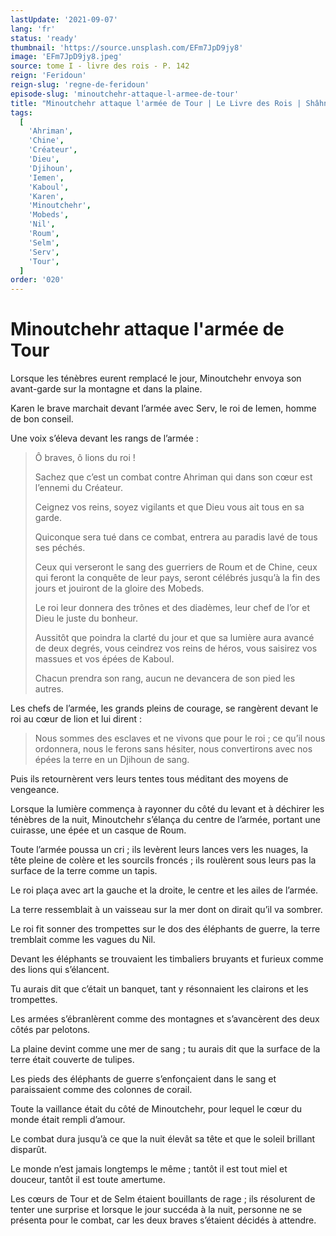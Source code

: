 ```yaml
---
lastUpdate: '2021-09-07'
lang: 'fr'
status: 'ready'
thumbnail: 'https://source.unsplash.com/EFm7JpD9jy8'
image: 'EFm7JpD9jy8.jpeg'
source: tome I - livre des rois - P. 142
reign: 'Feridoun'
reign-slug: 'regne-de-feridoun'
episode-slug: 'minoutchehr-attaque-l-armee-de-tour'
title: "Minoutchehr attaque l'armée de Tour | Le Livre des Rois | Shâhnâmeh"
tags:
  [
    'Ahriman',
    'Chine',
    'Créateur',
    'Dieu',
    'Djihoun',
    'Iemen',
    'Kaboul',
    'Karen',
    'Minoutchehr',
    'Mobeds',
    'Nil',
    'Roum',
    'Selm',
    'Serv',
    'Tour',
  ]
order: '020'
---
```


<!-- LTeX: language=fr -->

# Minoutchehr attaque l'armée de Tour

Lorsque les ténèbres eurent remplacé le jour, Minoutchehr envoya son avant-garde sur la montagne et dans la plaine.

Karen le brave marchait devant l’armée avec Serv, le roi de Iemen, homme de bon conseil.

Une voix s’éleva devant les rangs de l’armée :

> Ô braves, ô lions du roi !
>
> Sachez que c’est un combat contre Ahriman qui dans son cœur est l’ennemi du Créateur.
>
> Ceignez vos reins, soyez vigilants et que Dieu vous ait tous en sa garde.
>
> Quiconque sera tué dans ce combat, entrera au paradis lavé de tous ses péchés.
>
> Ceux qui verseront le sang des guerriers de Roum et de Chine, ceux qui feront la conquête de leur pays, seront célébrés jusqu’à la fin des jours et jouiront de la gloire des Mobeds.
>
> Le roi leur donnera des trônes et des diadèmes, leur chef de l’or et Dieu le juste du bonheur.
>
> Aussitôt que poindra la clarté du jour et que sa lumière aura avancé de deux degrés, vous ceindrez vos reins de héros, vous saisirez vos massues et vos épées de Kaboul.
>
> Chacun prendra son rang, aucun ne devancera de son pied les autres.

Les chefs de l’armée, les grands pleins de courage, se rangèrent devant le roi au cœur de lion et lui dirent :

> Nous sommes des esclaves et ne vivons que pour le roi ; ce qu’il nous ordonnera, nous le ferons sans hésiter, nous convertirons avec nos épées la terre en un Djihoun de sang.

Puis ils retournèrent vers leurs tentes tous méditant des moyens de vengeance.

Lorsque la lumière commença à rayonner du côté du levant et à déchirer les ténèbres de la nuit, Minoutchehr s’élança du centre de l’armée, portant une cuirasse, une épée et un casque de Roum.

Toute l’armée poussa un cri ; ils levèrent leurs lances vers les nuages, la tête pleine de colère et les sourcils froncés ; ils roulèrent sous leurs pas la surface de la terre comme un tapis.

Le roi plaça avec art la gauche et la droite, le centre et les ailes de l’armée.

La terre ressemblait à un vaisseau sur la mer dont on dirait qu’il va sombrer.

Le roi fit sonner des trompettes sur le dos des éléphants de guerre, la terre tremblait comme les vagues du Nil.

Devant les éléphants se trouvaient les timbaliers bruyants et furieux comme des lions qui s’élancent.

Tu aurais dit que c’était un banquet, tant y résonnaient les clairons et les trompettes.

Les armées s’ébranlèrent comme des montagnes et s’avancèrent des deux côtés par pelotons.

La plaine devint comme une mer de sang ; tu aurais dit que la surface de la terre était couverte de tulipes.

Les pieds des éléphants de guerre s’enfonçaient dans le sang et paraissaient comme des colonnes de corail.

Toute la vaillance était du côté de Minoutchehr, pour lequel le cœur du monde était rempli d’amour.

Le combat dura jusqu’à ce que la nuit élevât sa tête et que le soleil brillant disparût.

Le monde n’est jamais longtemps le même ; tantôt il est tout miel et douceur, tantôt il est toute amertume.

Les cœurs de Tour et de Selm étaient bouillants de rage ; ils résolurent de tenter une surprise et lorsque le jour succéda à la nuit, personne ne se présenta pour le combat, car les deux braves s’étaient décidés à attendre.
